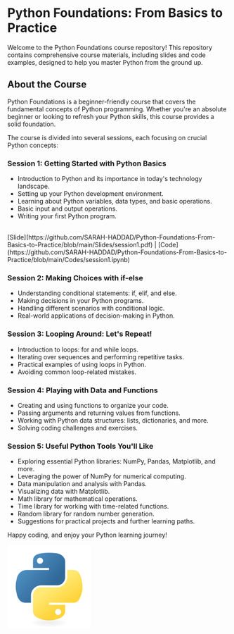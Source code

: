 # Python Foundations: From Basics to Practice 

Welcome to the Python Foundations course repository! This repository contains comprehensive course materials, including slides and code examples, designed to help you master Python from the ground up. 

## About the Course

Python Foundations is a beginner-friendly course that covers the fundamental concepts of Python programming. Whether you're an absolute beginner or looking to refresh your Python skills, this course provides a solid foundation. 

The course is divided into several sessions, each focusing on crucial Python concepts:

### Session 1: Getting Started with Python Basics
- Introduction to Python and its importance in today's technology landscape.
- Setting up your Python development environment.
- Learning about Python variables, data types, and basic operations.
- Basic input and output operations.
- Writing your first Python program.
<br>
[Slide](https://github.com/SARAH-HADDAD/Python-Foundations-From-Basics-to-Practice/blob/main/Slides/session1.pdf) | [Code](https://github.com/SARAH-HADDAD/Python-Foundations-From-Basics-to-Practice/blob/main/Codes/session1.ipynb)

### Session 2: Making Choices with if-else
- Understanding conditional statements: if, elif, and else.
- Making decisions in your Python programs.
- Handling different scenarios with conditional logic.
- Real-world applications of decision-making in Python.

### Session 3: Looping Around: Let's Repeat!
- Introduction to loops: for and while loops.
- Iterating over sequences and performing repetitive tasks.
- Practical examples of using loops in Python.
- Avoiding common loop-related mistakes.

### Session 4: Playing with Data and Functions
- Creating and using functions to organize your code.
- Passing arguments and returning values from functions.
- Working with Python data structures: lists, dictionaries, and more.
- Solving coding challenges and exercises.

### Session 5: Useful Python Tools You'll Like
- Exploring essential Python libraries: NumPy, Pandas, Matplotlib, and more.
- Leveraging the power of NumPy for numerical computing.
- Data manipulation and analysis with Pandas.
- Visualizing data with Matplotlib.
- Math library for mathematical operations.
- Time library for working with time-related functions.
- Random library for random number generation.
- Suggestions for practical projects and further learning paths.

Happy coding, and enjoy your Python learning journey!


<a href="https://www.python.org" target="_blank" rel="noreferrer"> <img src="https://raw.githubusercontent.com/devicons/devicon/master/icons/python/python-original.svg" alt="python" width="190" height="190"/> </a>
